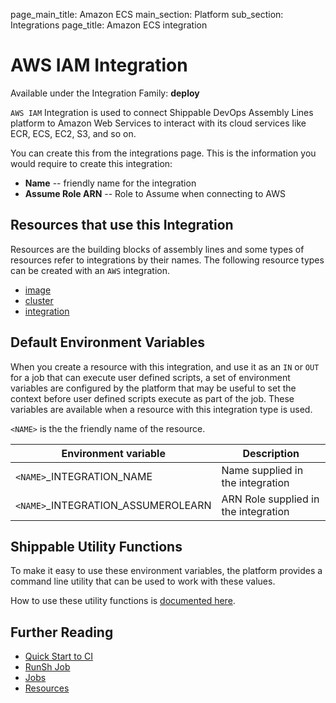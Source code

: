 page_main_title: Amazon ECS
main_section: Platform
sub_section: Integrations
page_title: Amazon ECS integration

# AWS IAM Integration

Available under the Integration Family: **deploy**

`AWS IAM` Integration is used to connect Shippable DevOps Assembly Lines platform to Amazon Web Services to interact with its cloud services like ECR, ECS, EC2, S3, and so on.

You can create this from the integrations page. This is the information you would require to create this integration:

* **Name** -- friendly name for the integration
* **Assume Role ARN** -- Role to Assume when connecting to AWS

## Resources that use this Integration
Resources are the building blocks of assembly lines and some types of resources refer to integrations by their names. The following resource types can be created with an `AWS` integration.

* [image](/platform/workflow/resource/image)
* [cluster](/platform/workflow/resource/cluster)
* [integration](/platform/workflow/resource/integration)


## Default Environment Variables
When you create a resource with this integration, and use it as an `IN` or `OUT` for a job that can execute user defined scripts, a set of environment variables are configured by the platform that may be useful to set the context before user defined scripts execute as part of the job. These variables are available when a resource with this integration type is used.

`<NAME>` is the the friendly name of the resource.

| Environment variable						         | Description        |
| ------			 							         |----------------- |
| `<NAME>`\_INTEGRATION\_NAME       		| Name supplied in the integration |
| `<NAME>`\_INTEGRATION\_ASSUMEROLEARN 	| ARN Role supplied in the integration |

## Shippable Utility Functions
To make it easy to use these environment variables, the platform provides a command line utility that can be used to work with these values.

How to use these utility functions is [documented here](/platform/tutorial/workflow/howto-use-shipctl).

## Further Reading
* [Quick Start to CI](/getting-started/ci-sample)
* [RunSh Job](/platform/workflow/job/runsh)
* [Jobs](/platform/workflow/job/overview)
* [Resources](/platform/workflow/resource/overview)
